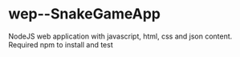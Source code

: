 # wep--SnakeGameApp
NodeJS web application with javascript, html, css and json content. Required npm to install and test
